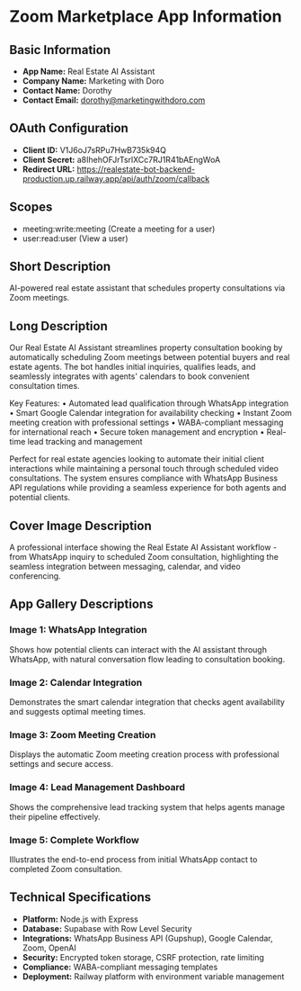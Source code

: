 # Zoom Marketplace App Information

## Basic Information
- **App Name:** Real Estate AI Assistant
- **Company Name:** Marketing with Doro
- **Contact Name:** Dorothy
- **Contact Email:** dorothy@marketingwithdoro.com

## OAuth Configuration
- **Client ID:** V1J6oJ7sRPu7HwB735k94Q
- **Client Secret:** a8IhehOFJrTsrlXCc7RJ1R41bAEngWoA
- **Redirect URL:** https://realestate-bot-backend-production.up.railway.app/api/auth/zoom/callback

## Scopes
- meeting:write:meeting (Create a meeting for a user)
- user:read:user (View a user)

## Short Description
AI-powered real estate assistant that schedules property consultations via Zoom meetings.

## Long Description
Our Real Estate AI Assistant streamlines property consultation booking by automatically scheduling Zoom meetings between potential buyers and real estate agents. The bot handles initial inquiries, qualifies leads, and seamlessly integrates with agents' calendars to book convenient consultation times.

Key Features:
• Automated lead qualification through WhatsApp integration
• Smart Google Calendar integration for availability checking
• Instant Zoom meeting creation with professional settings
• WABA-compliant messaging for international reach
• Secure token management and encryption
• Real-time lead tracking and management

Perfect for real estate agencies looking to automate their initial client interactions while maintaining a personal touch through scheduled video consultations. The system ensures compliance with WhatsApp Business API regulations while providing a seamless experience for both agents and potential clients.

## Cover Image Description
A professional interface showing the Real Estate AI Assistant workflow - from WhatsApp inquiry to scheduled Zoom consultation, highlighting the seamless integration between messaging, calendar, and video conferencing.

## App Gallery Descriptions

### Image 1: WhatsApp Integration
Shows how potential clients can interact with the AI assistant through WhatsApp, with natural conversation flow leading to consultation booking.

### Image 2: Calendar Integration
Demonstrates the smart calendar integration that checks agent availability and suggests optimal meeting times.

### Image 3: Zoom Meeting Creation
Displays the automatic Zoom meeting creation process with professional settings and secure access.

### Image 4: Lead Management Dashboard
Shows the comprehensive lead tracking system that helps agents manage their pipeline effectively.

### Image 5: Complete Workflow
Illustrates the end-to-end process from initial WhatsApp contact to completed Zoom consultation.

## Technical Specifications
- **Platform:** Node.js with Express
- **Database:** Supabase with Row Level Security
- **Integrations:** WhatsApp Business API (Gupshup), Google Calendar, Zoom, OpenAI
- **Security:** Encrypted token storage, CSRF protection, rate limiting
- **Compliance:** WABA-compliant messaging templates
- **Deployment:** Railway platform with environment variable management
